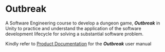 # Outbreak

A Software Engineering course to develop a dungeon game, **_Outbreak_** in Unity to practice and understand the application of the software development lifecycle for solving a substantial software problem. 

Kindly refer to [Product Documentation](https://github.com/fir3buster/DungeonGame/blob/main/Product%20Documentation.pdf) for the **_Outbreak_** user manual


